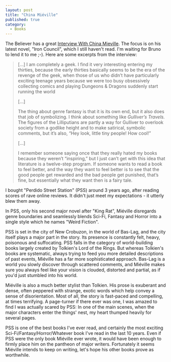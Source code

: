 ```yaml
---
layout: post
title: "China Miéville"
published: true
category:
  - Books
---
```


The Believer has a great [Interview With China Mieville]. The focus is
on his latest novel, "Iron Council", which I still haven't read. I'm
waiting for Bruno to lend it to me ;-). Here are some excerpts from the
interview:

> \[...\] I am completely a geek. I find it very interesting entering my
> thirties, because the early thirties basically seems to be the era of
> the revenge of the geek, when those of us who didn’t have particularly
> exciting teenage years because we were too busy obsessively collecting
> comics and playing Dungeons & Dragons suddenly start running the world
>
> \[...\]
>
> The thing about genre fantasy is that it is its own end, but it also
> does that job of symbolizing. I think about something like *Gulliver’s
> Travels.* The figures of the Lilliputians are partly a way for
> Gulliver to overlook society from a godlike height and to make
> satirical, symbolic comments, but it’s also, “Hey look, little tiny
> people! How cool!”
>
> \[...\]
>
> I remember someone saying once that they really hated my books because
> they weren’t “inspiring,” but I just can’t get with this idea that
> literature is a twelve-step program. If someone wants to read a book
> to feel better, and the way they want to feel better is to see that
> the good people get rewarded and the bad people get punished, that’s
> fine, but essentially what they want then is a fairy tale.

I bought "Perdido Street Station" (PSS) around 3 years ago, after
reading scores of rave online reviews. It didn't just meet my
expectations - it utterly blew them away.

In PSS, only his second major novel after "King Rat", Miéville
disregards genre boundaries and seamlessly blends Sci-Fi, Fantasy and
Horror into a single style which he names "Weird Fiction".

PSS is set in the city of New Crobuzon, in the world of Bas-Lag, and the
city itself plays a major part in the story. Its presence is constantly
felt, heavy, poisonous and suffocating. PSS falls in the category of
world-building books largely created by Tolkien's Lord of the Rings. But
whereas Tolkien's books are systematic, always trying to feed you more
detailed descriptions of past events, Miéville has a far more
sophisticated approach. Bas-Lag is a world you slowly discover through
scattered comments, and Miéville makes sure you always feel like your
vision is clouded, distorted and partial, as if you'd just stumbled into
his world.

Miéville is also a much better stylist than Tolkien. His prose is
exuberant and dense, often peppered with strange, exotic words which
help convey a sense of disorientation. Most of all, the story is
fast-paced and compelling, at times terrifying. A page-turner if there
ever was one, I was amazed to find I was actually scared by PSS: In one
of the main scenes, when the major characters enter the things' nest, my
heart thumped heavily for several pages.

PSS is one of the best books I've ever read, and certainly the most
exciting Sci-Fi/Fantasy/Horror/Whatever book I've read in the last 10
years. Even if PSS were the only book Miéville ever wrote, it would have
been enough to firmly place him on the pantheon of major writers.
Fortunately it seems Miéville intends to keep on writing, let's hope his
other books prove as worthwhile.

  [Interview With China Mieville]: http://www.believermag.com/issues/200504/interview_mieville.php
    "The Believer - Interview With China Miéville"
